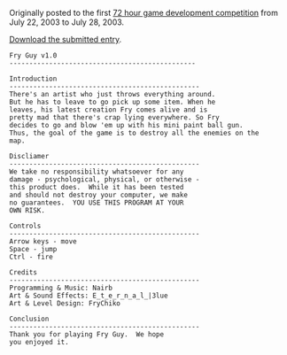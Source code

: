 Originally posted to the first [72 hour game development competition](https://github.com/featherless/72hourgdc)
from July 22, 2003 to July 28, 2003.

[Download the submitted entry](https://github.com/72hourgdc-2003-july/FryGuy/archive/submission.zip).

    Fry Guy v1.0
    -----------------------------------------------

    Introduction
    ------------------------------------------------
    There's an artist who just throws everything around. 
    But he has to leave to go pick up some item. When he 
    leaves, his latest creation Fry comes alive and is 
    pretty mad that there's crap lying everywhere. So Fry 
    decides to go and blow 'em up with his mini paint ball gun.
    Thus, the goal of the game is to destroy all the enemies on the
    map.
      
    Discliamer
    ------------------------------------------------
    We take no responsibility whatsoever for any
    damage - psychological, physical, or otherwise -
    this product does.  While it has been tested
    and should not destroy your computer, we make
    no guarantees.  YOU USE THIS PROGRAM AT YOUR
    OWN RISK.

    Controls
    ------------------------------------------------
    Arrow keys - move
    Space - jump
    Ctrl - fire

    Credits
    ------------------------------------------------
    Programming & Music: Nairb
    Art & Sound Effects: E_t_e_r_n_a_l_|3lue
    Art & Level Design: FryChiko

    Conclusion
    ------------------------------------------------
    Thank you for playing Fry Guy.  We hope
    you enjoyed it.
